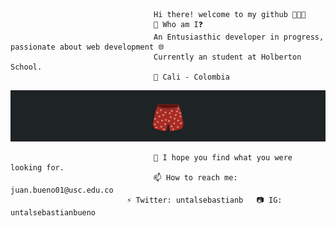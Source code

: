                                     Hi there! welcome to my github 👨🏻‍💻
                                    🔻 Who am I❓
                                    An Entusiasthic developer in progress, passionate about web development 🌐
                                    Currently an student at Holberton School.
                                    📍 Cali - Colombia
![An image is suposed to be here... Sorry](https://github.com/sebastianbm9507/repostuff/blob/master/pants.JPG)

                                    🎈 I hope you find what you were looking for.
                                    📫 How to reach me: juan.bueno01@usc.edu.co
                              ⚡️ Twitter: untalsebastianb   📷 IG: untalsebastianbueno
               
                                     

<!--
**sebastianbm9507/sebastianbm9507** is a ✨ _special_ ✨ repository because its `README.md` (this file) appears on your GitHub profile.

Here are some ideas to get you started:

- 🔭 I’m currently working on ...
- 🌱 I’m currently learning ...
- 👯 I’m looking to collaborate on ...
- 🤔 I’m looking for help with ...
- 💬 Ask me about ...
- 📫 How to reach me: ...
- 😄 Pronouns: ...
- ⚡ Fun fact: ...
-->
